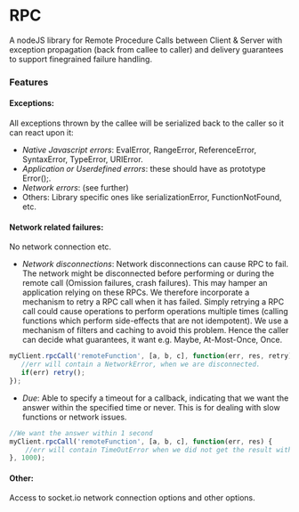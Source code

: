 # RPC
A nodeJS library for Remote Procedure Calls between Client & Server with exception propagation (back from callee to caller) and delivery guarantees to support finegrained failure handling.

### Features
#### **Exceptions**: 
All exceptions thrown by the callee will be serialized back to the caller so it can react upon it:
* *Native Javascript errors*: EvalError, RangeError, ReferenceError, SyntaxError, TypeError, URIError.
* *Application or Userdefined errors*: these should have as prototype Error();.
* *Network errors*: (see further)
* Others: Library specific ones like serializationError, FunctionNotFound, etc.

#### **Network related failures**: 

No network connection etc.
* *Network disconnections*: Network disconnections can cause RPC to fail. The network might be disconnected before performing or during the remote call (Omission failures, crash failures). This may hamper an application relying on these RPCs. We therefore incorporate a mechanism to retry a RPC call when it has failed. Simply retrying a RPC call could cause operations to perform operations multiple times (calling functions which perform side-effects that are not idempotent). We use a mechanism of filters and caching to avoid this problem. Hence the caller can decide what guarantees, it want e.g. Maybe, At-Most-Once, Once.
```javascript 
myClient.rpcCall('remoteFunction', [a, b, c], function(err, res, retry) {
   //err will contain a NetworkError, when we are disconnected.
   if(err) retry();       
});
```
* *Due*: Able to specify a timeout for a callback, indicating that we want the answer within the specified time or never. This is for dealing with slow functions or network issues.
```javascript 
//We want the answer within 1 second
myClient.rpcCall('remoteFunction', [a, b, c], function(err, res) {
    //err will contain TimeOutError when we did not get the result within 1second.
}, 1000);
```

#### **Other**: 
Access to socket.io network connection options and other options.
